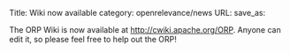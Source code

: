 Title: Wiki now available
category: openrelevance/news
URL: 
save_as: 

The ORP Wiki is now available at http://cwiki.apache.org/ORP. Anyone can edit it, so please feel free to help out the ORP!
